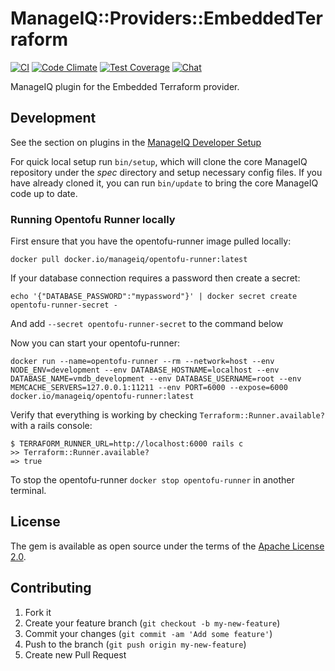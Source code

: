 # ManageIQ::Providers::EmbeddedTerraform

[![CI](https://github.com/ManageIQ/manageiq-providers-embedded_terraform/actions/workflows/ci.yaml/badge.svg?branch=spassky)](https://github.com/ManageIQ/manageiq-providers-embedded_terraform/actions/workflows/ci.yaml)
[![Code Climate](https://codeclimate.com/github/ManageIQ/manageiq-providers-embedded_terraform.svg)](https://codeclimate.com/github/ManageIQ/manageiq-providers-embedded_terraform)
[![Test Coverage](https://codeclimate.com/github/ManageIQ/manageiq-providers-embedded_terraform/badges/coverage.svg)](https://codeclimate.com/github/ManageIQ/manageiq-providers-embedded_terraform/coverage)
[![Chat](https://badges.gitter.im/Join%20Chat.svg)](https://gitter.im/ManageIQ/manageiq-providers-embedded_terraform?utm_source=badge&utm_medium=badge&utm_campaign=pr-badge&utm_content=badge)


ManageIQ plugin for the Embedded Terraform provider.

## Development

See the section on plugins in the [ManageIQ Developer Setup](http://manageiq.org/docs/guides/developer_setup/plugins)

For quick local setup run `bin/setup`, which will clone the core ManageIQ repository under the *spec* directory and setup necessary config files. If you have already cloned it, you can run `bin/update` to bring the core ManageIQ code up to date.

### Running Opentofu Runner locally

First ensure that you have the opentofu-runner image pulled locally:
```
docker pull docker.io/manageiq/opentofu-runner:latest
```

If your database connection requires a password then create a secret:
```
echo '{"DATABASE_PASSWORD":"mypassword"}' | docker secret create opentofu-runner-secret -
```

And add `--secret opentofu-runner-secret` to the command below

Now you can start your opentofu-runner:
```
docker run --name=opentofu-runner --rm --network=host --env NODE_ENV=development --env DATABASE_HOSTNAME=localhost --env DATABASE_NAME=vmdb_development --env DATABASE_USERNAME=root --env MEMCACHE_SERVERS=127.0.0.1:11211 --env PORT=6000 --expose=6000 docker.io/manageiq/opentofu-runner:latest
```

Verify that everything is working by checking `Terraform::Runner.available?` with a rails console:
```
$ TERRAFORM_RUNNER_URL=http://localhost:6000 rails c
>> Terraform::Runner.available?
=> true
```

To stop the opentofu-runner `docker stop opentofu-runner` in another terminal.

## License

The gem is available as open source under the terms of the [Apache License 2.0](http://www.apache.org/licenses/LICENSE-2.0).

## Contributing

1. Fork it
2. Create your feature branch (`git checkout -b my-new-feature`)
3. Commit your changes (`git commit -am 'Add some feature'`)
4. Push to the branch (`git push origin my-new-feature`)
5. Create new Pull Request
